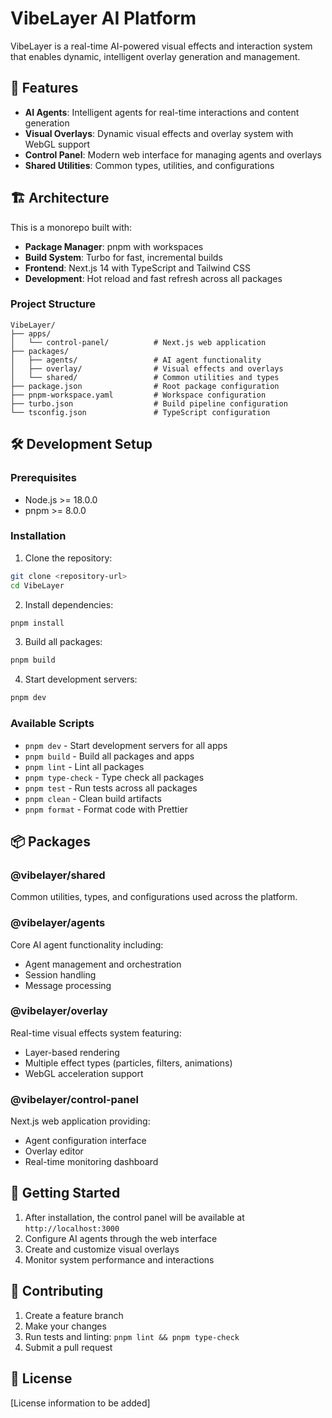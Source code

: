 # VibeLayer AI Platform

VibeLayer is a real-time AI-powered visual effects and interaction system that enables dynamic, intelligent overlay generation and management.

## 🚀 Features

- **AI Agents**: Intelligent agents for real-time interactions and content generation
- **Visual Overlays**: Dynamic visual effects and overlay system with WebGL support
- **Control Panel**: Modern web interface for managing agents and overlays
- **Shared Utilities**: Common types, utilities, and configurations

## 🏗️ Architecture

This is a monorepo built with:

- **Package Manager**: pnpm with workspaces
- **Build System**: Turbo for fast, incremental builds
- **Frontend**: Next.js 14 with TypeScript and Tailwind CSS
- **Development**: Hot reload and fast refresh across all packages

### Project Structure

```
VibeLayer/
├── apps/
│   └── control-panel/          # Next.js web application
├── packages/
│   ├── agents/                 # AI agent functionality
│   ├── overlay/                # Visual effects and overlays
│   └── shared/                 # Common utilities and types
├── package.json                # Root package configuration
├── pnpm-workspace.yaml         # Workspace configuration
├── turbo.json                  # Build pipeline configuration
└── tsconfig.json               # TypeScript configuration
```

## 🛠️ Development Setup

### Prerequisites

- Node.js >= 18.0.0
- pnpm >= 8.0.0

### Installation

1. Clone the repository:
```bash
git clone <repository-url>
cd VibeLayer
```

2. Install dependencies:
```bash
pnpm install
```

3. Build all packages:
```bash
pnpm build
```

4. Start development servers:
```bash
pnpm dev
```

### Available Scripts

- `pnpm dev` - Start development servers for all apps
- `pnpm build` - Build all packages and apps
- `pnpm lint` - Lint all packages
- `pnpm type-check` - Type check all packages
- `pnpm test` - Run tests across all packages
- `pnpm clean` - Clean build artifacts
- `pnpm format` - Format code with Prettier

## 📦 Packages

### @vibelayer/shared

Common utilities, types, and configurations used across the platform.

### @vibelayer/agents

Core AI agent functionality including:
- Agent management and orchestration
- Session handling
- Message processing

### @vibelayer/overlay

Real-time visual effects system featuring:
- Layer-based rendering
- Multiple effect types (particles, filters, animations)
- WebGL acceleration support

### @vibelayer/control-panel

Next.js web application providing:
- Agent configuration interface
- Overlay editor
- Real-time monitoring dashboard

## 🚦 Getting Started

1. After installation, the control panel will be available at `http://localhost:3000`
2. Configure AI agents through the web interface
3. Create and customize visual overlays
4. Monitor system performance and interactions

## 🤝 Contributing

1. Create a feature branch
2. Make your changes
3. Run tests and linting: `pnpm lint && pnpm type-check`
4. Submit a pull request

## 📄 License

[License information to be added]
